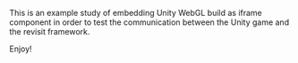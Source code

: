 This is an example study of embedding Unity WebGL build as iframe component in order to test the communication between the Unity game and the revisit framework.

Enjoy!